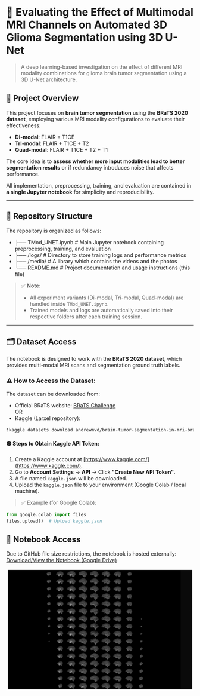 # 🧠 Evaluating the Effect of Multimodal MRI Channels on Automated 3D Glioma Segmentation using 3D U-Net

> A deep learning-based investigation on the effect of different MRI modality combinations for glioma brain tumor segmentation using a 3D U-Net architecture.


## 📌 Project Overview

This project focuses on **brain tumor segmentation** using the **BRaTS 2020 dataset**, employing various MRI modality configurations to evaluate their effectiveness:
- **Di-modal**: FLAIR + T1CE
- **Tri-modal**: FLAIR + T1CE + T2
- **Quad-modal**: FLAIR + T1CE + T2 + T1

The core idea is to **assess whether more input modalities lead to better segmentation results** or if redundancy introduces noise that affects performance.

All implementation, preprocessing, training, and evaluation are contained in **a single Jupyter notebook** for simplicity and reproducibility.

---
## 📁 Repository Structure

The repository is organized as follows:
- ├── TMod_UNET.ipynb # Main Jupyter notebook containing preprocessing, training, and evaluation
- ├── /logs/ # Directory to store training logs and performance metrics
- ├── /media/ # A library which contains the videos and the photos
- └── README.md # Project documentation and usage instructions (this file)

> ✅ **Note:**  
> - All experiment variants (Di-modal, Tri-modal, Quad-modal) are handled inside `TMod_UNET.ipynb`.  
> - Trained models and logs are automatically saved into their respective folders after each training session.
---

## 🗂️ Dataset Access

The notebook is designed to work with the **BRaTS 2020 dataset**, which provides multi-modal MRI scans and segmentation ground truth labels.

### ⚠️ How to Access the Dataset:

The dataset can be downloaded from:
- Official BRaTS website: [BRaTS Challenge](https://www.med.upenn.edu/cbica/brats2020/data.html)  
OR  
- Kaggle (Larxel repository):  
```bash
!kaggle datasets download andrewmvd/brain-tumor-segmentation-in-mri-brats-2015
```
#### 🟢 Steps to Obtain Kaggle API Token:
1. Create a Kaggle account at [https://www.kaggle.com/](https://www.kaggle.com/).
2. Go to **Account Settings** → **API** → Click **"Create New API Token"**.
3. A file named `kaggle.json` will be downloaded.
4. Upload the `kaggle.json` file to your environment (Google Colab / local machine).

> ✅ Example (for Google Colab):
```python
from google.colab import files
files.upload()  # Upload kaggle.json
```

## 🔗 Notebook Access

Due to GitHub file size restrictions, the notebook is hosted externally:
[Download/View the Notebook (Google Drive)](https://drive.google.com/drive/folders/1quu60iwUaEvBv8AnqJr00c0OvEIRgbh6?usp=drive_link)



![montage](media/montage.png)


